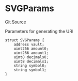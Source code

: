 # SVGParams
[Git Source](https://github.com/ArrakisFinance/arrakis-modular/arrakis-modular/blob/main/src/utils/NFTSVG.sol)

Parameters for generating the URI


```solidity
struct SVGParams {
    address vault;
    uint256 amount0;
    uint256 amount1;
    uint8 decimals0;
    uint8 decimals1;
    string symbol0;
    string symbol1;
}
```

